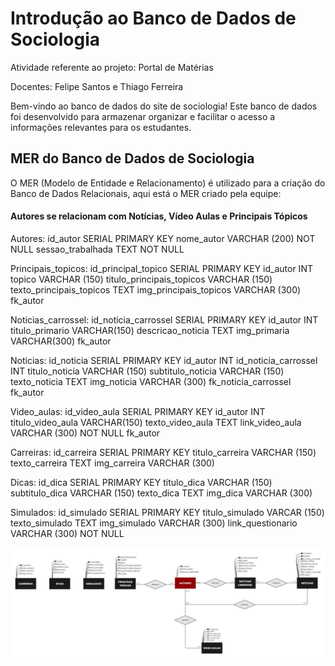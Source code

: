 # Introdução ao Banco de Dados de Sociologia

Atividade referente ao projeto: Portal de Matérias

Docentes: Felipe Santos e Thiago Ferreira

Bem-vindo ao banco de dados do site de sociologia! Este banco de dados foi desenvolvido para armazenar organizar e facilitar o acesso a informações relevantes para os estudantes.

## MER do Banco de Dados de Sociologia

O MER (Modelo de Entidade e Relacionamento) é utilizado para a criação do Banco de Dados Relacionais, aqui está o MER criado pela equipe:

#### Autores se relacionam com Notícias, Vídeo Aulas e Principais Tópicos

Autores:
id_autor SERIAL PRIMARY KEY
nome_autor VARCHAR (200) NOT NULL
sessao_trabalhada TEXT NOT NULL

Principais_topicos:
id_principal_topico SERIAL PRIMARY KEY
id_autor INT
topico VARCHAR (150)
titulo_principais_topicos VARCHAR (150)
texto_principais_topicos TEXT
img_principais_topicos VARCHAR (300)
fk_autor

Noticias_carrossel:
id_noticia_carrossel SERIAL PRIMARY KEY
id_autor INT
titulo_primario VARCHAR(150)
descricao_noticia TEXT 
img_primaria VARCHAR(300)
fk_autor

Noticias:
id_noticia SERIAL PRIMARY KEY
id_autor INT
id_noticia_carrossel INT
titulo_noticia VARCHAR (150)
subtitulo_noticia VARCHAR (150)
texto_noticia TEXT
img_noticia VARCHAR (300)
fk_noticia_carrossel
fk_autor

Video_aulas:
id_video_aula SERIAL PRIMARY KEY
id_autor INT
titulo_video_aula VARCHAR(150)
texto_video_aula TEXT
link_video_aula VARCHAR (300) NOT NULL
fk_autor

Carreiras:
id_carreira SERIAL PRIMARY KEY
titulo_carreira VARCHAR (150)
texto_carreira TEXT
img_carreira VARCHAR (300)

Dicas:
id_dica SERIAL PRIMARY KEY
titulo_dica VARCHAR (150)
subtitulo_dica VARCHAR (150)
texto_dica TEXT
img_dica VARCHAR (300)

Simulados:
id_simulado SERIAL PRIMARY KEY
titulo_simulado VARCAR (150)
texto_simulado TEXT
img_simulado VARCHAR (300)
link_questionario VARCHAR (300) NOT NULL

![DER](<img/DER - Sociologia.jpg>)